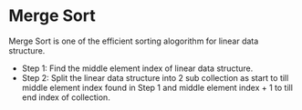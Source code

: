 # Merge Sort

Merge Sort is one of the efficient sorting alogorithm for linear data structure. 

* Step 1: Find the middle element index of linear data structure.
* Step 2: Split the linear data structure into 2 sub collection as start to till middle element index found in Step 1 and middle element index + 1 to till  end index of collection.

